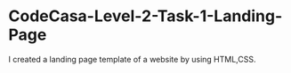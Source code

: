 # CodeCasa-Level-2-Task-1-Landing-Page
I created a landing page template of a website by using HTML,CSS.
